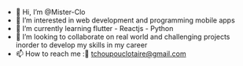 - 👋 Hi, I’m @Mister-Clo
- 👀 I’m interested in web development and programming mobile apps 
- 🌱 I’m currently learning flutter - Reactjs - Python
- 💞️ I’m looking to collaborate on real world and challenging projects inorder to develop my skills in my career
- 📫 How to reach me :📧 tchoupouclotaire@gmail.com

<!---
Mister-Clo/Mister-Clo is a ✨ special ✨ repository because its `README.md` (this file) appears on your GitHub profile.
You can click the Preview link to take a look at your changes.
--->
